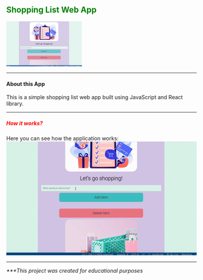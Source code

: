 
## <span style="color:green">Shopping List Web App</span>

<img src="app.png" alt="drawing" width="200"/>

---
#### About this App
This is a simple shopping list web app built using JavaScript and React library.
___
#####  <span style="color:red">How it works?</span>

Here you can see how the application works:
![gif of project](shoppinglistgif.gif)

___

_***This project was created for educational purposes_
